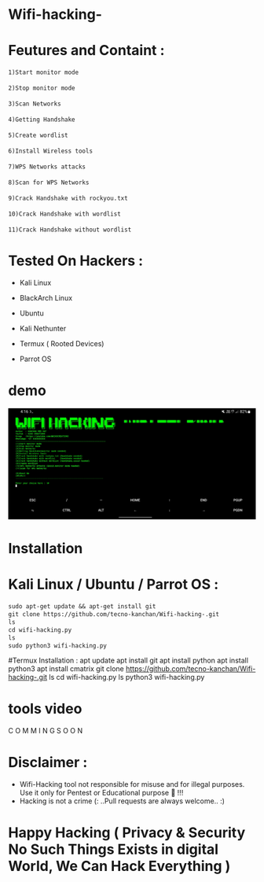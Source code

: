 # Wifi-hacking-
# Feutures and Containt :
    1)Start monitor mode

    2)Stop monitor mode

    3)Scan Networks   

    4)Getting Handshake

    5)Create wordlist

    6)Install Wireless tools                  

    7)WPS Networks attacks 

    8)Scan for WPS Networks

    9)Crack Handshake with rockyou.txt

    10)Crack Handshake with wordlist

    11)Crack Handshake without wordlist
# Tested On Hackers :

* Kali Linux

* BlackArch Linux

* Ubuntu

* Kali Nethunter

* Termux ( Rooted Devices)

* Parrot OS
# demo
![kiko](https://github.com/tecno-kanchan/Wifi-hacking-/blob/main/Screenshot_20230428_041636_Termux.jpg)

# Installation
# Kali Linux / Ubuntu / Parrot OS :
    sudo apt-get update && apt-get install git
    git clone https://github.com/tecno-kanchan/Wifi-hacking-.git
    ls
    cd wifi-hacking.py
    ls
    sudo python3 wifi-hacking.py
#Termux Installation : 
    apt update 
    apt install git 
    apt install python
    apt install python3
    apt install cmatrix
    git clone https://github.com/tecno-kanchan/Wifi-hacking-.git
    ls
    cd wifi-hacking.py
    ls
    python3 wifi-hacking.py
# tools video
 C O M M I N G    S O O N
# Disclaimer :
* Wifi-Hacking tool not responsible for misuse and for illegal purposes. Use it only for Pentest or Educational purpose 🏴 !!!
* Hacking is not a crime 
(: ..Pull requests are always welcome.. :)
# Happy Hacking ( Privacy & Security No Such Things Exists in digital World, We Can Hack Everything )
